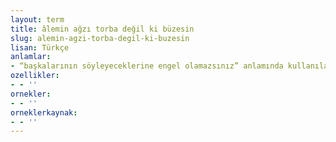 ```yaml
---
layout: term
title: âlemin ağzı torba değil ki büzesin
slug: alemin-agzi-torba-degil-ki-buzesin
lisan: Türkçe
anlamlar:
- “başkalarının söyleyeceklerine engel olamazsınız” anlamında kullanılan bir söz
ozellikler:
- - ''
ornekler:
- - ''
orneklerkaynak:
- - ''
---
```

